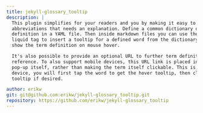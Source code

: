 ```yaml
---
title: jekyll-glossary_tooltip
description: |
  This plugin simplifies for your readers and you by making it easy to define terms or
  abbreviations that needs an explanation. Define a common dictionary of terms and their
  definition in a YAML file. Then inside markdown files you can use the provided glossary
  liquid tag to insert a tooltip for a defined word from the dictionary. The tooltip will
  show the term definition on mouse hover.

  It's also possible to provide an optional URL to further term definition or source
  reference. To also support mobile devices, this URL link is placed inside the tooltip
  pop-up itself, rather than making the term itself clickable. This is so that on mobile
  device, you will first tap the word to get the hover tooltip, then click the link in the
  tooltip if desired.

author: erikw
git: git@github.com:erikw/jekyll-glossary_tooltip.git
repository: https://github.com/erikw/jekyll-glossary_tooltip
---
```



